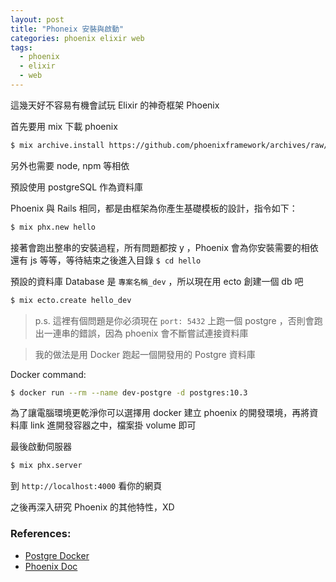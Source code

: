 ```yaml
---
layout: post
title: "Phoneix 安裝與啟動"
categories: phoenix elixir web
tags:
  - phoenix
  - elixir
  - web
---
```


這幾天好不容易有機會試玩 Elixir 的神奇框架 Phoenix

首先要用 mix 下載 phoenix

```bash
$ mix archive.install https://github.com/phoenixframework/archives/raw/master/phx_new.ez
```

另外也需要 node, npm 等相依

預設使用 postgreSQL 作為資料庫

Phoenix 與 Rails 相同，都是由框架為你產生基礎模板的設計，指令如下：

```bash
$ mix phx.new hello
```

接著會跑出整串的安裝過程，所有問題都按 y ，Phoenix 會為你安裝需要的相依還有 js 等等，等待結束之後進入目錄 `$ cd hello`

預設的資料庫 Database 是 `專案名稱_dev` ，所以現在用 ecto 創建一個 db 吧

```bash
$ mix ecto.create hello_dev
```

> p.s. 這裡有個問題是你必須現在 `port: 5432` 上跑一個 postgre ，否則會跑出一連串的錯誤，因為 phoenix 會不斷嘗試連接資料庫

> 我的做法是用 Docker 跑起一個開發用的 Postgre 資料庫

Docker command:

```bash
$ docker run --rm --name dev-postgre -d postgres:10.3
```

為了讓電腦環境更乾淨你可以選擇用 docker 建立 phoenix 的開發環境，再將資料庫 link 進開發容器之中，檔案掛 volume 即可

最後啟動伺服器

```bash
$ mix phx.server
```

到 `http://localhost:4000` 看你的網頁

之後再深入研究 Phoenix 的其他特性，XD

### References:

- [Postgre Docker](https://docs.docker.com/samples/library/postgres/)
- [Phoenix Doc](https://hexdocs.pm/phoenix/overview.html)
